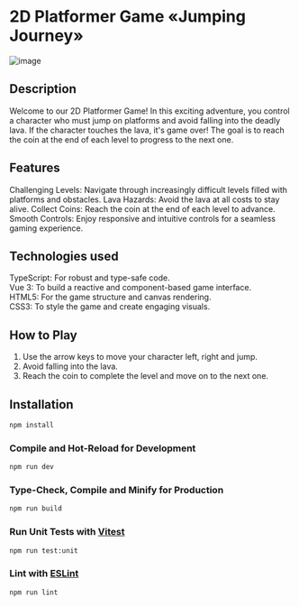 # 2D Platformer Game «Jumping Journey»

![image](https://github.com/user-attachments/assets/154a05b8-494f-4cae-8ec1-1c4b3976184c)

## Description

Welcome to our 2D Platformer Game! In this exciting adventure, you control a character who must jump on platforms and avoid falling into the deadly lava. If the character touches the lava, it's game over! The goal is to reach the coin at the end of each level to progress to the next one.

## Features

Challenging Levels: Navigate through increasingly difficult levels filled with platforms and obstacles.
Lava Hazards: Avoid the lava at all costs to stay alive.
Collect Coins: Reach the coin at the end of each level to advance.
Smooth Controls: Enjoy responsive and intuitive controls for a seamless gaming experience.

## Technologies used

TypeScript: For robust and type-safe code.  
Vue 3: To build a reactive and component-based game interface.  
HTML5: For the game structure and canvas rendering.  
CSS3: To style the game and create engaging visuals.

## How to Play

1. Use the arrow keys to move your character left, right and jump.
2. Avoid falling into the lava.
3. Reach the coin to complete the level and move on to the next one.

## Installation

```sh
npm install
```

### Compile and Hot-Reload for Development

```sh
npm run dev
```

### Type-Check, Compile and Minify for Production

```sh
npm run build
```

### Run Unit Tests with [Vitest](https://vitest.dev/)

```sh
npm run test:unit
```

### Lint with [ESLint](https://eslint.org/)

```sh
npm run lint
```
